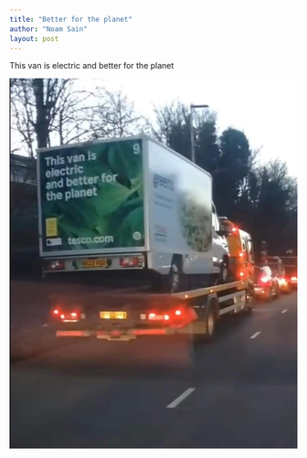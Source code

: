 ```yaml
---
title: "Better for the planet"
author: "Noam Sain"
layout: post
---
```


This van is electric and better for the planet

![This van is electric and better for the planet](/assets/2024/2024-03-10-this-van-is-better-for-the-planet.jpg "This van is electric and better for the planet")
